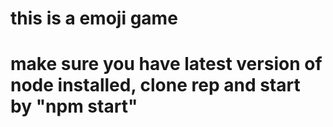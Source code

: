 # this is a emoji game
# make sure you have latest version of node installed, clone rep and start by "npm start"
